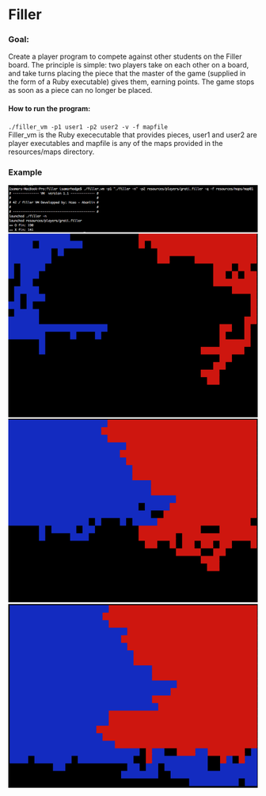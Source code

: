 # Filler
### Goal:  
Create a player program to compete against other students on the Filler board. The principle is simple: two players take on each other on a board, and take turns placing the piece that the master of the game (supplied in the form of a Ruby executable) gives them, earning points. The game stops as soon as a piece can no longer be placed.  
  
#### How to run the program:  
`./filler_vm -p1 user1 -p2 user2 -v -f mapfile`  
Filler_vm is the Ruby exececutable that provides pieces, user1 and user2 are player executables and mapfile is any of the maps provided in the resources/maps directory.

### Example  
![alt text](https://github.com/isahodge/Filler/blob/master/images/run.png)
![alt text](https://github.com/isahodge/Filler/blob/master/images/filler_with_visualizer1.png)
![alt text](https://github.com/isahodge/Filler/blob/master/images/filler_with_visualizer2.png)
![alt text](https://github.com/isahodge/Filler/blob/master/images/filler_with_visualizer3.png)
